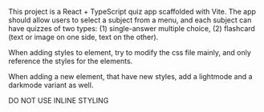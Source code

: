 <!-- Use this file to provide workspace-specific custom instructions to Copilot. For more details, visit https://code.visualstudio.com/docs/copilot/copilot-customization#_use-a-githubcopilotinstructionsmd-file -->

This project is a React + TypeScript quiz app scaffolded with Vite. The app should allow users to select a subject from a menu, and each subject can have quizzes of two types: (1) single-answer multiple choice, (2) flashcard (text or image on one side, text on the other).

When adding styles to element, try to modify the css file mainly, and only reference the styles for the elements.

When adding a new element, that have new styles, add a lightmode and a darkmode variant as well.

DO NOT USE INLINE STYLING